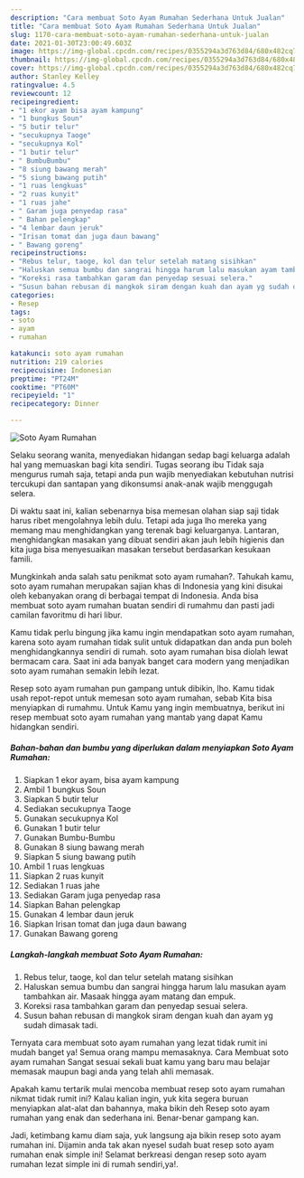 ```yaml
---
description: "Cara membuat Soto Ayam Rumahan Sederhana Untuk Jualan"
title: "Cara membuat Soto Ayam Rumahan Sederhana Untuk Jualan"
slug: 1170-cara-membuat-soto-ayam-rumahan-sederhana-untuk-jualan
date: 2021-01-30T23:00:49.603Z
image: https://img-global.cpcdn.com/recipes/0355294a3d763d84/680x482cq70/soto-ayam-rumahan-foto-resep-utama.jpg
thumbnail: https://img-global.cpcdn.com/recipes/0355294a3d763d84/680x482cq70/soto-ayam-rumahan-foto-resep-utama.jpg
cover: https://img-global.cpcdn.com/recipes/0355294a3d763d84/680x482cq70/soto-ayam-rumahan-foto-resep-utama.jpg
author: Stanley Kelley
ratingvalue: 4.5
reviewcount: 12
recipeingredient:
- "1 ekor ayam bisa ayam kampung"
- "1 bungkus Soun"
- "5 butir telur"
- "secukupnya Taoge"
- "secukupnya Kol"
- "1 butir telur"
- " BumbuBumbu"
- "8 siung bawang merah"
- "5 siung bawang putih"
- "1 ruas lengkuas"
- "2 ruas kunyit"
- "1 ruas jahe"
- " Garam juga penyedap rasa"
- " Bahan pelengkap"
- "4 lembar daun jeruk"
- "Irisan tomat dan juga daun bawang"
- " Bawang goreng"
recipeinstructions:
- "Rebus telur, taoge, kol dan telur setelah matang sisihkan"
- "Haluskan semua bumbu dan sangrai hingga harum lalu masukan ayam tambahkan air. Masaak hingga ayam matang dan empuk."
- "Koreksi rasa tambahkan garam dan penyedap sesuai selera."
- "Susun bahan rebusan di mangkok siram dengan kuah dan ayam yg sudah dimasak tadi."
categories:
- Resep
tags:
- soto
- ayam
- rumahan

katakunci: soto ayam rumahan 
nutrition: 219 calories
recipecuisine: Indonesian
preptime: "PT24M"
cooktime: "PT60M"
recipeyield: "1"
recipecategory: Dinner

---
```



![Soto Ayam Rumahan](https://img-global.cpcdn.com/recipes/0355294a3d763d84/680x482cq70/soto-ayam-rumahan-foto-resep-utama.jpg)

Selaku seorang wanita, menyediakan hidangan sedap bagi keluarga adalah hal yang memuaskan bagi kita sendiri. Tugas seorang ibu Tidak saja mengurus rumah saja, tetapi anda pun wajib menyediakan kebutuhan nutrisi tercukupi dan santapan yang dikonsumsi anak-anak wajib menggugah selera.

Di waktu  saat ini, kalian sebenarnya bisa memesan olahan siap saji tidak harus ribet mengolahnya lebih dulu. Tetapi ada juga lho mereka yang memang mau menghidangkan yang terenak bagi keluarganya. Lantaran, menghidangkan masakan yang dibuat sendiri akan jauh lebih higienis dan kita juga bisa menyesuaikan masakan tersebut berdasarkan kesukaan famili. 



Mungkinkah anda salah satu penikmat soto ayam rumahan?. Tahukah kamu, soto ayam rumahan merupakan sajian khas di Indonesia yang kini disukai oleh kebanyakan orang di berbagai tempat di Indonesia. Anda bisa membuat soto ayam rumahan buatan sendiri di rumahmu dan pasti jadi camilan favoritmu di hari libur.

Kamu tidak perlu bingung jika kamu ingin mendapatkan soto ayam rumahan, karena soto ayam rumahan tidak sulit untuk didapatkan dan anda pun boleh menghidangkannya sendiri di rumah. soto ayam rumahan bisa diolah lewat bermacam cara. Saat ini ada banyak banget cara modern yang menjadikan soto ayam rumahan semakin lebih lezat.

Resep soto ayam rumahan pun gampang untuk dibikin, lho. Kamu tidak usah repot-repot untuk memesan soto ayam rumahan, sebab Kita bisa menyiapkan di rumahmu. Untuk Kamu yang ingin membuatnya, berikut ini resep membuat soto ayam rumahan yang mantab yang dapat Kamu hidangkan sendiri.

<!--inarticleads1-->

##### Bahan-bahan dan bumbu yang diperlukan dalam menyiapkan Soto Ayam Rumahan:

1. Siapkan 1 ekor ayam, bisa ayam kampung
1. Ambil 1 bungkus Soun
1. Siapkan 5 butir telur
1. Sediakan secukupnya Taoge
1. Gunakan secukupnya Kol
1. Gunakan 1 butir telur
1. Gunakan  Bumbu-Bumbu
1. Gunakan 8 siung bawang merah
1. Siapkan 5 siung bawang putih
1. Ambil 1 ruas lengkuas
1. Siapkan 2 ruas kunyit
1. Sediakan 1 ruas jahe
1. Sediakan  Garam juga penyedap rasa
1. Siapkan  Bahan pelengkap
1. Gunakan 4 lembar daun jeruk
1. Siapkan Irisan tomat dan juga daun bawang
1. Gunakan  Bawang goreng




<!--inarticleads2-->

##### Langkah-langkah membuat Soto Ayam Rumahan:

1. Rebus telur, taoge, kol dan telur setelah matang sisihkan
1. Haluskan semua bumbu dan sangrai hingga harum lalu masukan ayam tambahkan air. Masaak hingga ayam matang dan empuk.
1. Koreksi rasa tambahkan garam dan penyedap sesuai selera.
1. Susun bahan rebusan di mangkok siram dengan kuah dan ayam yg sudah dimasak tadi.




Ternyata cara membuat soto ayam rumahan yang lezat tidak rumit ini mudah banget ya! Semua orang mampu memasaknya. Cara Membuat soto ayam rumahan Sangat sesuai sekali buat kamu yang baru mau belajar memasak maupun bagi anda yang telah ahli memasak.

Apakah kamu tertarik mulai mencoba membuat resep soto ayam rumahan nikmat tidak rumit ini? Kalau kalian ingin, yuk kita segera buruan menyiapkan alat-alat dan bahannya, maka bikin deh Resep soto ayam rumahan yang enak dan sederhana ini. Benar-benar gampang kan. 

Jadi, ketimbang kamu diam saja, yuk langsung aja bikin resep soto ayam rumahan ini. Dijamin anda tak akan nyesel sudah buat resep soto ayam rumahan enak simple ini! Selamat berkreasi dengan resep soto ayam rumahan lezat simple ini di rumah sendiri,ya!.

